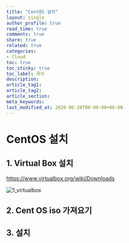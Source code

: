 ```yaml
---
title: "CentOS 설치"
layout: single
author_profile: true
read_time: true
comments: true
share: true
related: true
categories:
- Cloud
toc: true
toc_sticky: true
toc_label: 목차
description: 
article_tag1: 
article_tag2: 
article_section: 
meta_keywords: 
last_modified_at: 2020-06-28T00:00:00+00:00
---
```


# CentOS 설치

## 1. Virtual Box 설치

https://www.virtualbox.org/wiki/Downloads

![1_virtualbox](./image/2020/Cloud/1_virtualbox.PNG)

## 2. Cent OS iso 가져요기

## 3. 설치